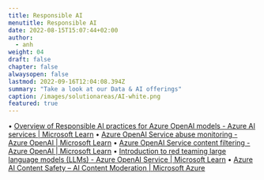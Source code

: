 ```yaml
---
title: Responsible AI
menutitle: Responsible AI
date: 2022-08-15T15:07:44+02:00
author: 
  - anh
weight: 04
draft: false
chapter: false
alwaysopen: false
lastmod: 2022-09-16T12:04:08.394Z
summary: "Take a look at our Data & AI offerings"
caption: /images/solutionareas/AI-white.png
featured: true
---
```



•	[<u>Overview of Responsible AI practices for Azure OpenAI models - Azure AI services | Microsoft Learn</u>](https://learn.microsoft.com/en-us/legal/cognitive-services/openai/overview?context=%2Fazure%2Fai-services%2Fopenai%2Fcontext%2Fcontext)
•	[<u>Azure OpenAI Service abuse monitoring - Azure OpenAI | Microsoft Learn</u>](https://learn.microsoft.com/en-us/azure/ai-services/openai/concepts/abuse-monitoring)
•	[<u>Azure OpenAI Service content filtering - Azure OpenAI | Microsoft Learn</u>](https://learn.microsoft.com/en-us/azure/ai-services/openai/concepts/content-filter)
•	[<u>Introduction to red teaming large language models (LLMs) - Azure OpenAI Service | Microsoft Learn</u>](https://learn.microsoft.com/en-us/azure/ai-services/openai/concepts/red-teaming)
•	[<u>Azure AI Content Safety – AI Content Moderation | Microsoft Azure</u>](https://azure.microsoft.com/en-us/products/ai-services/ai-content-safety) 

